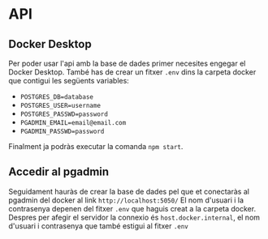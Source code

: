 # API

## Docker Desktop

Per poder usar l'api amb la base de dades primer necesites engegar el Docker Desktop.
També has de crear un fitxer `.env` dins la carpeta docker que contigui les següents variables:
- `POSTGRES_DB=database`
- `POSTGRES_USER=username`
- `POSTGRES_PASSWD=password`
- `PGADMIN_EMAIL=email@email.com`
- `PGADMIN_PASSWD=password`

Finalment ja podràs executar la comanda `npm start`.

## Accedir al pgadmin
Seguidament hauràs de crear la base de dades pel que et conectaràs al pgadmin del docker al link `http://localhost:5050/`
El nom d'usuari i la contrasenya depenen del fitxer `.env` que haguis creat a la carpeta docker.
Despres per afegir el servidor la connexio és `host.docker.internal`, el nom d'usuari i contrasenya que també estigui al fitxer `.env`
